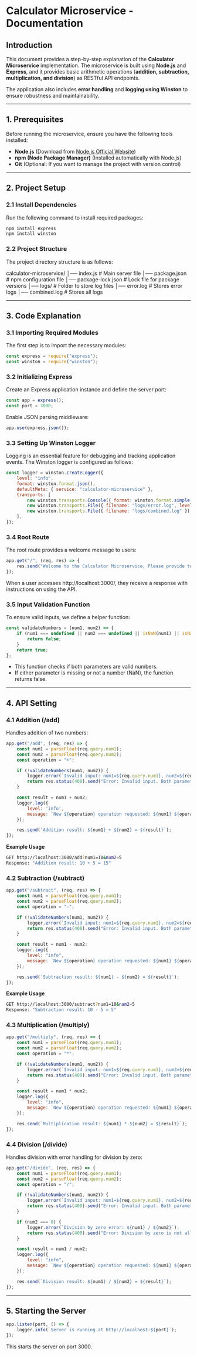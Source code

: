 # Calculator Microservice - Documentation

## Introduction
This document provides a step-by-step explanation of the **Calculator Microservice** implementation. The microservice is built using **Node.js** and **Express**, and it provides basic arithmetic operations (**addition, subtraction, multiplication, and division**) as RESTful API endpoints.

The application also includes **error handling** and **logging using Winston** to ensure robustness and maintainability.

---

## **1. Prerequisites**
Before running the microservice, ensure you have the following tools installed:

- **Node.js** (Download from [Node.js Official Website](https://nodejs.org/en/download/))
- **npm (Node Package Manager)** (Installed automatically with Node.js)
- **Git** (Optional: If you want to manage the project with version control)

---

## **2. Project Setup**

### 2.1 Install Dependencies
Run the following command to install required packages:

```sh
npm install express
npm install winston
```


### 2.2 Project Structure
The project directory structure is as follows:

calculator-microservice/
│── index.js            # Main server file
│── package.json        # npm configuration file
│── package-lock.json   # Lock file for package versions
│── logs/               # Folder to store log files
    │── error.log       # Stores error logs
    │── combined.log    # Stores all logs

---

## **3. Code Explanation**

### 3.1 Importing Required Modules
The first step is to import the necessary modules:

```javascript
const express = require("express");
const winston = require("winston");
```

### 3.2 Initializing Express
Create an Express application instance and define the server port:

```javascript
const app = express();
const port = 3000;
```

Enable JSON parsing middleware:

```javascript
app.use(express.json());
```

### 3.3 Setting Up Winston Logger
Logging is an essential feature for debugging and tracking application events. The Winston logger is configured as follows:

```javascript
const logger = winston.createLogger({
    level: "info",
    format: winston.format.json(),
    defaultMeta: { service: "calculator-microservice" },
    transports: [
        new winston.transports.Console({ format: winston.format.simple() }),
        new winston.transports.File({ filename: "logs/error.log", level: "error" }),
        new winston.transports.File({ filename: "logs/combined.log" }),
    ],
});
```

### 3.4 Root Route
The root route provides a welcome message to users:

```javascript
app.get("/", (req, res) => {
    res.send("Welcome to the Calculator Microservice, Please provide two numbers as query parameters!");
});
```
When a user accesses http://localhost:3000/, they receive a response with instructions on using the API.


### 3.5 Input Validation Function
To ensure valid inputs, we define a helper function:

```javascript
const validateNumbers = (num1, num2) => {
    if (num1 === undefined || num2 === undefined || isNaN(num1) || isNaN(num2)) {
        return false;
    }
    return true;
};
```
- This function checks if both parameters are valid numbers.
- If either parameter is missing or not a number (NaN), the function returns false.


---

## **4. API Setting**

### 4.1 Addition (/add)
Handles addition of two numbers:

```javascript
app.get("/add", (req, res) => {
    const num1 = parseFloat(req.query.num1);
    const num2 = parseFloat(req.query.num2);
    const operation = "+";

    if (!validateNumbers(num1, num2)) {
        logger.error(`Invalid input: num1=${req.query.num1}, num2=${req.query.num2}`);
        return res.status(400).send("Error: Invalid input. Both parameters must be valid numbers.");
    }

    const result = num1 + num2;
    logger.log({  
        level: 'info',  
        message: `New ${operation} operation requested: ${num1} ${operation} ${num2} = ${result}`  
    });

    res.send(`Addition result: ${num1} + ${num2} = ${result}`);
});
```

**Example Usage**
```sh
GET http://localhost:3000/add?num1=10&num2=5
Response: "Addition result: 10 + 5 = 15"
```


### 4.2 Subtraction (/subtract)

```javascript
app.get("/subtract", (req, res) => {
    const num1 = parseFloat(req.query.num1);
    const num2 = parseFloat(req.query.num2);
    const operation = "-";

    if (!validateNumbers(num1, num2)) {
        logger.error(`Invalid input: num1=${req.query.num1}, num2=${req.query.num2}`);
        return res.status(400).send("Error: Invalid input. Both parameters must be valid numbers.");
    }

    const result = num1 - num2;
    logger.log({  
        level: "info",  
        message: `New ${operation} operation requested: ${num1} ${operation} ${num2} = ${result}`  
    });

    res.send(`Subtraction result: ${num1} - ${num2} = ${result}`);
});
```

**Example Usage**
```sh
GET http://localhost:3000/subtract?num1=10&num2=5
Response: "Subtraction result: 10 - 5 = 5"
```



### 4.3 Multiplication (/multiply)

```javascript
app.get("/multiply", (req, res) => {
    const num1 = parseFloat(req.query.num1);
    const num2 = parseFloat(req.query.num2);
    const operation = "*";

    if (!validateNumbers(num1, num2)) {
        logger.error(`Invalid input: num1=${req.query.num1}, num2=${req.query.num2}`);
        return res.status(400).send("Error: Invalid input. Both parameters must be valid numbers.");
    }

    const result = num1 * num2;
    logger.log({  
        level: "info",  
        message: `New ${operation} operation requested: ${num1} ${operation} ${num2} = ${result}`  
    });

    res.send(`Multiplication result: ${num1} * ${num2} = ${result}`);
});

```




### 4.4 Division (/divide)
Handles division with error handling for division by zero:

```javascript
app.get("/divide", (req, res) => {
    const num1 = parseFloat(req.query.num1);
    const num2 = parseFloat(req.query.num2);
    const operation = "/";

    if (!validateNumbers(num1, num2)) {
        logger.error(`Invalid input: num1=${req.query.num1}, num2=${req.query.num2}`);
        return res.status(400).send("Error: Invalid input. Both parameters must be valid numbers.");
    }

    if (num2 === 0) {
        logger.error(`Division by zero error: ${num1} / ${num2}`);
        return res.status(400).send("Error: Division by zero is not allowed.");
    }

    const result = num1 / num2;
    logger.log({  
        level: "info",  
        message: `New ${operation} operation requested: ${num1} ${operation} ${num2} = ${result}`  
    });

    res.send(`Division result: ${num1} / ${num2} = ${result}`);
});

```

---

## **5. Starting the Server**


```javascript
app.listen(port, () => {
    logger.info(`Server is running at http://localhost:${port}`);
});
```

This starts the server on port 3000.